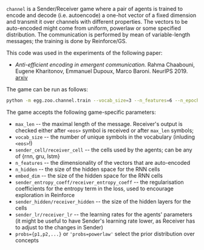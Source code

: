 `channel` is a Sender/Receiver game where a pair of agents is trained to 
encode and decode (i.e. autoencode) a one-hot vector of a fixed dimension and transmit it over channels with different
properties. The vectors to be auto-encoded might come from uniform, powerlaw or some specified
distribution. The communication is performed by mean of variable-length messages; the training is done by Reinforce/GS. 

This code was used in the experiments of the following paper: 
* _Anti-efficient encoding in emergent communication._ Rahma Chaabouni, Eugene Kharitonov, Emmanuel Dupoux, Marco Baroni. NeurIPS 2019. [arxiv](https://arxiv.org/abs/1905.12561)

The game can be run as follows:

```bash
python -m egg.zoo.channel.train --vocab_size=3 --n_features=6 --n_epoch=50 --max_len=10 --batch_size=512 --random_seed=21
```

The game accepts the following game-specific parameters:
 * `max_len` -- the maximal length of the message. Receiver's output is checked either after `<eos>` symbol is received
 or after `max_len` symbols;
 * `vocab_size` -- the number of unique symbols in the vocabulary (inluding `<eos>`!)
 * `sender_cell/receiver_cell` -- the cells used by the agents; can be any of {rnn, gru, lstm}
 * `n_features` -- the dimensionality of the vectors that are auto-encoded
 * `n_hidden` -- the size of the hidden space for the RNN cells
 * `embed_dim` -- the size of the hidden space for the RNN cells
 * `sender_entropy_coeff/receiver_entropy_coeff` -- the regularisation coefficients for the
 entropy term in the loss, used to encourage exploration in Reinforce
 * `sender_hidden/receiver_hidden` -- the size of the hidden layers for the cells
 * `sender_lr/receiver_lr` -- the learning rates for the agents' parameters (it might be useful to have Sender's learning rate
 lower, as Receiver has to adjust to the changes in Sender)
 * `probs={p1,p2,...}` or `'probs=powerlaw'` select the prior distribution over concepts
 
